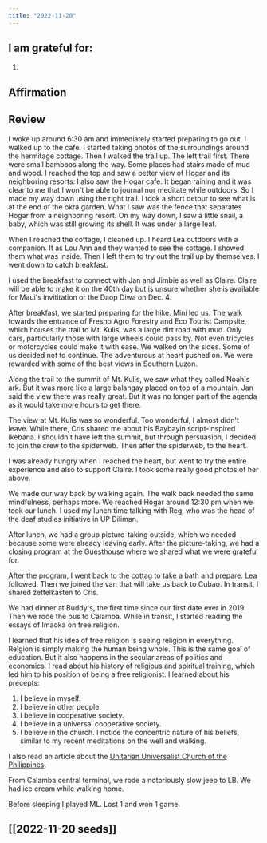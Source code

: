 ```yaml
---
title: "2022-11-20"
---
```

## I am grateful for:
1. 

## Affirmation

## Review

I woke up around 6:30 am and immediately started preparing to go out. I walked up to the cafe. I started taking photos of the surroundings around the hermitage cottage. Then I walked the trail up. The left trail first. There were small bamboos along the way. Some places had stairs made of mud and wood. I reached the top and saw a better view of Hogar and its neighboring resorts. I also saw the Hogar cafe. It began raining and it was clear to me that I won't be able to journal nor meditate while outdoors. So I made my way down using the right trail. I took a short detour to see what is at the end of the okra garden. What I saw was the fence that separates Hogar from a neighboring resort. On my way down, I saw a little snail, a baby, which was still growing its shell. It was under a large leaf.

When I reached the cottage, I cleaned up. I heard Lea outdoors with a companion. It as Lou Ann and they wanted to see the cottage. I showed them what was inside. Then I left them to try out the trail up by themselves. I went down to catch breakfast.

I used the breakfast to connect with Jan and Jimbie as well as Claire. Claire will be able to make it on the 40th day but is unsure whether she is available for Maui's invititation or the Daop Diwa on Dec. 4.

After breakfast, we started preparing for the hike. Mini led us. The walk towards the entrance of Fresno Agro Forestry and Eco Tourist Campsite, which houses the trail to Mt. Kulis, was a large dirt road with mud. Only cars, particularly those with large wheels could pass by. Not even tricycles or motorcycles could make it with ease. We walked on the sides. Some of us decided not to continue. The adventurous at heart pushed on. We were rewarded with some of the best views in Southern Luzon.

Along the trail to the summit of Mt. Kulis, we saw what they called Noah's ark. But it was more like a large balangay placed on top of a mountain. Jan said the view there was really great. But it was no longer part of the agenda as it would take more hours to get there.

The view at Mt. Kulis was so wonderful. Too wonderful, I almost didn't leave. While there, Cris shared me about his Baybayin script-inspired ikebana. I shouldn't have left the summit, but through persuasion, I decided to join the crew to the spiderweb. Then after the spiderweb, to the heart.

I was already hungry when I reached the heart, but went to try the entire experience and also to support Claire. I took some really good photos of her above.

We made our way back by walking again. The walk back needed the same mindfulness, perhaps more. We reached Hogar around 12:30 pm when we took our lunch. I used my lunch time talking with Reg, who was the head of the deaf studies initiative in UP Diliman.

After lunch, we had a group picture-taking outside, which we needed because some were already leaving early. After the picture-taking, we had a closing program at the Guesthouse where we shared what we were grateful for.

After the program, I went back to the cottag to take a bath and prepare. Lea followed. Then we joined the van that will take us back to Cubao. In transit, I shared zettelkasten to Cris.

We had dinner at Buddy's, the first time since our first date ever in 2019. Then we rode the bus to Calamba. While in transit, I started reading the essays of Imaoka on free religion.

I learned that his idea of free religion is seeing religion in everything. Relgion is simply making the human being whole. This is the same goal of education. But it also happens in the secular areas of politics and economics. I read about his history of religious and spiritual training, which led him to his position of being a free religionist. I learned about his precepts:
1. I believe in myself.
2. I believe in other people.
3. I believe in cooperative society.
4. I believe in a universal cooperative society.
5. I believe in the church.
I notice the concentric nature of his beliefs, similar to my recent meditations on the well and walking.

I also read an article about the [Unitarian Universalist Church of the Philippines](https://www.uuworld.org/articles/new-leaders-philippines).

From Calamba central terminal, we rode a notoriously slow jeep to LB. We had ice cream while walking home.

Before sleeping I played ML. Lost 1 and won 1 game.

## [[2022-11-20 seeds]]

